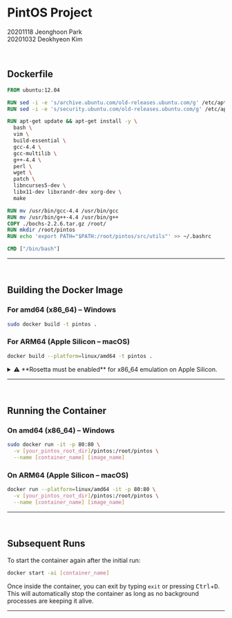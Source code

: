 
# PintOS Project

20201118 Jeonghoon Park  
20201032 Deokhyeon Kim  

<br>

## Dockerfile

```Dockerfile
FROM ubuntu:12.04

RUN sed -i -e 's/archive.ubuntu.com/old-releases.ubuntu.com/g' /etc/apt/sources.list
RUN sed -i -e 's/security.ubuntu.com/old-releases.ubuntu.com/g' /etc/apt/sources.list

RUN apt-get update && apt-get install -y \
  bash \
  vim \
  build-essential \
  gcc-4.4 \
  gcc-multilib \
  g++-4.4 \
  perl \
  wget \
  patch \
  libncurses5-dev \
  libx11-dev libxrandr-dev xorg-dev \
  make

RUN mv /usr/bin/gcc-4.4 /usr/bin/gcc
RUN mv /usr/bin/g++-4.4 /usr/bin/g++
COPY ./bochs-2.2.6.tar.gz /root/
RUN mkdir /root/pintos
RUN echo 'export PATH="$PATH:/root/pintos/src/utils"' >> ~/.bashrc

CMD ["/bin/bash"]
```

---

<br>

## Building the Docker Image

### For amd64 (x86_64) – Windows

```bash
sudo docker build -t pintos .
```

### For ARM64 (Apple Silicon – macOS)

```bash
docker build --platform=linux/amd64 -t pintos .
```

<details><summary> ⚠️ **Rosetta must be enabled** for x86_64 emulation on Apple Silicon. </summary>

![Rosetta Setting](https://github.com/user-attachments/assets/b73e6e6e-b851-4611-82ce-3899333feb6e)
</details>

---

<br>

## Running the Container

### On amd64 (x86_64) – Windows

```bash
sudo docker run -it -p 80:80 \
  -v [your_pintos_root_dir]/pintos:/root/pintos \
  --name [container_name] [image_name]
```

### On ARM64 (Apple Silicon – macOS)

```bash
docker run --platform=linux/amd64 -it -p 80:80 \
  -v [your_pintos_root_dir]/pintos:/root/pintos \
  --name [container_name] [image_name]
```

---

<br>

## Subsequent Runs

To start the container again after the initial run:

```bash
docker start -ai [container_name]
```

Once inside the container, you can exit by typing `exit` or pressing <kbd>Ctrl</kbd>+<kbd>D</kbd>.  
This will automatically stop the container as long as no background processes are keeping it alive.

---
